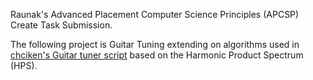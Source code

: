 Raunak's Advanced Placement Computer Science Principles (APCSP) Create Task Submission. 

The following project is Guitar Tuning extending on algorithms used in [chciken's Guitar tuner script]([url](https://www.chciken.com/digital/signal/processing/2020/05/13/guitar-tuner.html#hps)) based on the Harmonic Product Spectrum (HPS). 
